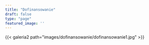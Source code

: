 ```yaml
---
title: "Dofinansowanie"
draft: false
type: "page"
featured_image: ''
---
```


{{< galeria2 path="images/dofinansowanie/dofinansowanie1.jpg" >}}